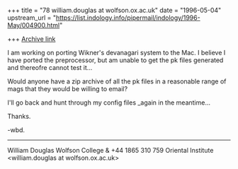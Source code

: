 +++
title = "78 william.douglas at wolfson.ox.ac.uk"
date = "1996-05-04"
upstream_url = "https://list.indology.info/pipermail/indology/1996-May/004900.html"

+++
[Archive link](https://list.indology.info/pipermail/indology/1996-May/004900.html)

I am working on porting Wikner's devanagari system to the Mac. I believe I
have ported the preprocessor, but am unable to get the pk files generated
and thereofre cannot test it...

Would anyone have a zip archive of all the pk files in a reasonable range
of mags that they would be willing to email?

I'll go back and hunt through my config files _again in the meantime...

Thanks.

-wbd.

- - - - - - - - - - - - - - - - - - - - - -
  William Douglas   Wolfson College &
 +44 1865 310 759   Oriental Institute
 <william.douglas at wolfson.ox.ac.uk>








